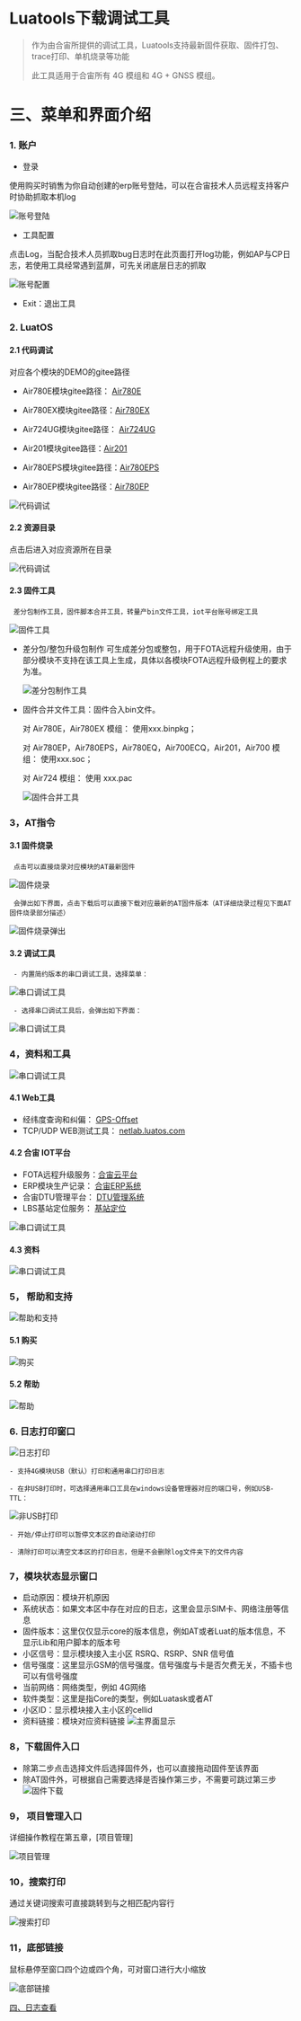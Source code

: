 # Luatools下载调试工具

>作为由合宙所提供的调试工具，Luatools支持最新固件获取、固件打包、trace打印、单机烧录等功能
>
>此工具适用于合宙所有 4G 模组和 4G + GNSS 模组。



# 三、菜单和界面介绍

### 1. 账户

   - 登录
   
   使用购买时销售为你自动创建的erp账号登陆，可以在合宙技术人员远程支持客户时协助抓取本机log

   ![账号登陆](image/luatools_v3_login.png)

   - 工具配置
   
   点击Log，当配合技术人员抓取bug日志时在此页面打开log功能，例如AP与CP日志，若使用工具经常遇到蓝屏，可先关闭底层日志的抓取

   ![账号配置](image/luatools_v3_accountconfig.png)

   - Exit：退出工具


### 2. LuatOS

#### 2.1 代码调试

   对应各个模块的DEMO的gitee路径

   - Air780E模块gitee路径： [Air780E](https://gitee.com/openLuat/LuatOS-Air780E "Air780E代码仓库")

   - Air780EX模块gitee路径：[Air780EX](https://gitee.com/openLuat/LuatOS-Air780EX "Air780EX代码仓库")

   - Air724UG模块gitee路径： [Air724UG](https://gitee.com/openLuat/LuatOS-Air724UG "Air724UG代码仓库")

   - Air201模块gitee路径：[Air201](https://gitee.com/openLuat/LuatOS-Air201 "Air201代码仓库")

   - Air780EPS模块gitee路径：[Air780EPS](https://gitee.com/openLuat/LuatOS-Air780EPS "Air780EPS代码仓库")

   - Air780EP模块gitee路径：[Air780EP](https://gitee.com/openLuat/LuatOS-Air780EP "Air780EP代码仓库")
   
   ![代码调试](image/luatools_v3_codedebug.png)

#### 2.2 资源目录

   点击后进入对应资源所在目录

   ![代码调试](image/luatools_v3_enterresouce.png)

#### 2.3 固件工具

     差分包制作工具，固件脚本合并工具，转量产bin文件工具，iot平台账号绑定工具

   ![固件工具](image/luatools_v3_firmtools.png)

   - 差分包/整包升级包制作
       可生成差分包或整包，用于FOTA远程升级使用，由于部分模块不支持在该工具上生成，具体以各模块FOTA远程升级例程上的要求为准。

       ![差分包制作工具](image/luatools_v3_fotadifftool.png)

   - 固件合并文件工具：固件合入bin文件。

      对 Air780E，Air780EX 模组：  使用xxx.binpkg；

      对 Air780EP，Air780EPS，Air780EQ，Air700ECQ，Air201，Air700 模组： 使用xxx.soc；

      对 Air724 模组：  使用 xxx.pac

      ![固件合并工具](image/luatools_v3_firmcombo.png)
       

### 3，AT指令
#### 3.1 固件烧录

     点击可以直接烧录对应模块的AT最新固件

   ![固件烧录](image/luatools_v3_firmburn.png)

     会弹出如下界面，点击下载后可以直接下载对应最新的AT固件版本（AT详细烧录过程见下面AT固件烧录部分描述）

   ![固件烧录弹出](image/luatools_v3_firmburnrun.png)

#### 3.2 调试工具

     - 内置简约版本的串口调试工具，选择菜单：

   ![串口调试工具](image/luatools_v3_uartdebug.png)

     - 选择串口调试工具后，会弹出如下界面：

   ![串口调试工具](image/luatools_v3_uartdebugrun.png)

### 4，资料和工具

   ![串口调试工具](image/luatools_v3_docandtool.png)

  
#### 4.1 Web工具

  - 经纬度查询和纠偏： [GPS-Offset](https://www.openluat.com/GPS-Offset.html)
  - TCP/UDP WEB测试工具： [netlab.luatos.com](https://netlab.luatos.com/)

#### 4.2 合宙 IOT平台

  - FOTA远程升级服务：[合宙云平台](https://iot.openluat.com/cloud/main)
  - ERP模块生产记录： [合宙ERP系统](https://erp.openluat.com/)
  - 合宙DTU管理平台： [DTU管理系统](https://dtu.openluat.com/)
  - LBS基站定位服务： [基站定位](https://doc.openluat.com/wiki/33?wiki_page_id=4092)
   
   ![串口调试工具](image/luatools_v3_iotplat.png)

#### 4.3 资料
   ![串口调试工具](image/luatools_v3_ziliao.png)

### 5， 帮助和支持
   ![帮助和支持](image/luatools_v3_helpandsuport.png)

#### 5.1 购买
![购买](image/luatools_v3_purchase.png)

#### 5.2 帮助
![帮助](image/luatools_v3_help.png)


### 6. 日志打印窗口

   ![日志打印](image/luatools_v3_logprint.png)

    - 支持4G模块USB（默认）打印和通用串口打印日志

    - 在非USB打印时，可选择通用串口工具在windows设备管理器对应的端口号，例如USB-TTL：

   ![非USB打印](image/luatools_v3_notusbprint.png)

    - 开始/停止打印可以暂停文本区的自动滚动打印

    - 清除打印可以清空文本区的打印日志，但是不会删除log文件夹下的文件内容

### 7，模块状态显示窗口

   - 启动原因：模块开机原因
   - 系统状态：如果文本区中存在对应的日志，这里会显示SIM卡、网络注册等信息
   - 固件版本：这里仅仅显示core的版本信息，例如AT或者Luat的版本信息，不显示Lib和用户脚本的版本号
   - 小区信号：显示模块接入主小区 RSRQ、RSRP、SNR 信号值
   - 信号强度：这里显示GSM的信号强度。信号强度与卡是否欠费无关，不插卡也可以有信号强度
   - 当前网络：网络类型，例如 4G网络
   - 软件类型：这里是指Core的类型，例如Luatask或者AT
   - 小区ID：显示模块接入主小区的cellid
   - 资料链接：模块对应资料链接
   ![主界面显示](image/luatools_v3_mainstatus.png)

### 8，下载固件入口

   - 除第二步点击选择文件后选择固件外，也可以直接拖动固件至该界面
   - 除AT固件外，可根据自己需要选择是否操作第三步，不需要可跳过第三步
   ![固件下载](image/luatools_v3_firmdownload.png)

### 9， 项目管理入口

   详细操作教程在第五章，[项目管理]

   ![项目管理](image/luatools_v3_projectmanage.png)

### 10，搜索打印

   通过关键词搜索可直接跳转到与之相匹配内容行

   ![搜索打印](image/luatools_v3_searchprint.png)

### 11，底部链接

   鼠标悬停至窗口四个边或四个角，可对窗口进行大小缩放

   ![底部链接](image/luatools_v3_bottomlink.png)



[四、日志查看](https://docs.openluat.com/Luatools_4/)